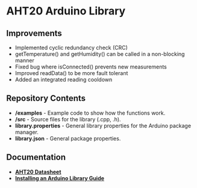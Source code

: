 # AHT20 Arduino Library

## Improvements
- Implemented cyclic redundancy check (CRC)
- getTemperature() and getHumidity() can be called in a non-blocking manner
- Fixed bug where isConnected() prevents new measurements
- Improved readData() to be more fault tolerant
- Added an integrated reading cooldown

## Repository Contents
* **/examples** - Example code to show how the functions work.
* **/src** - Source files for the library (.cpp, .h).
* **library.properties** - General library properties for the Arduino package manager.
* **library.json** - General package properties.

## Documentation
* **[AHT20 Datasheet](https://files.seeedstudio.com/wiki/Grove-AHT20_I2C_Industrial_Grade_Temperature_and_Humidity_Sensor/AHT20-datasheet-2020-4-16.pdf)**
* **[Installing an Arduino Library Guide](https://learn.sparkfun.com/tutorials/installing-an-arduino-library)**
